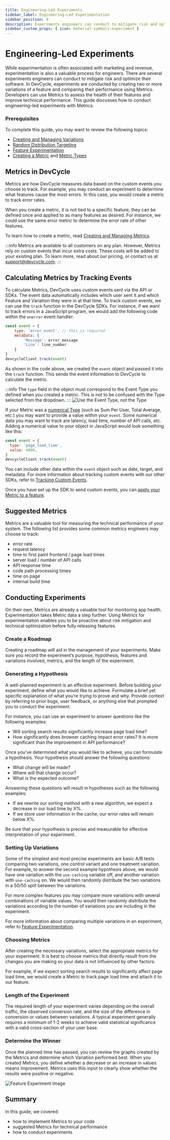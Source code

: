 ```yaml
---
title: Engineering-Led Experiments
sidebar_label: Engineering-Led Experimentation
sidebar_position: 9
description: Experiments engineers can conduct to mitigate risk and optimize their software
sidebar_custom_props: { icon: material-symbols:experiment }
---
```


# Engineering-Led Experiments

While experimentation is often associated with marketing and revenue, experimentation is also a valuable process for engineers. There are several experiments engineers can conduct to mitigate risk and optimize their software. In DevCycle, experiments are conducted by creating two or more variations of a feature and comparing their performance using Metrics. Developers can use Metrics to assess the health of their features and improve technical performance. This guide discusses how to conduct engineering-led experiments with Metrics.

### Prerequisites

To complete this guide, you may want to review the following topics:

- [Creating and Managing Variations](/platform/feature-flags/variables-and-variations/variations)
- [Random Distribution Targeting](/platform/feature-flags/targeting/random-variations)
- [Feature Experimentation](/platform/experimentation/feature-experimentation)
- [Creating a Metric](/platform/experimentation/creating-and-managing-metrics) and [Metric Types](/platform/experimentation/creating-and-managing-metrics#types)

## Metrics in DevCycle

Metrics are how DevCycle measures data based on the custom events you choose to track. For example, you may conduct an experiment to determine what features cause the most errors. In this case, you would create a metric to track error rates.

When you create a metric, it is not tied to a specific feature; they can be defined once and applied to as many features as desired. For instance, we could use the same error metric to determine the error rate of other features.

To learn how to create a metric, read [Creating and Managing Metrics](/platform/experimentation/creating-and-managing-metrics#creating-a-metric).

:::info
Metrics are available to all customers on any plan. However, Metrics rely on custom events that incur extra costs. These costs will be added to your existing plan. To learn more, read about our pricing, or contact us at support@devcycle.com.
:::

## Calculating Metrics by Tracking Events

To calculate Metrics, DevCycle uses custom events sent via the API or SDKs. The event data automatically includes which user sent it and which Feature and Variation they were in at that time. To track custom events, we can use the `track` function in the DevCycle SDKs. For instance, if we want to track errors in a JavaScript program, we would add the following code within the `onerror` event handler:

```jsx
const event = {
	type: 'error_event', // this is required
	metaData: {
		'Message': error_message
		'Line': line_number
	}
}
devcycleClient.track(event)
```

As shown in the code above, we created the `event` object and passed it into the `track` function. This sends the event information to DevCycle to calculate the metric.

:::info
The `type` field in the object must correspond to the Event Type you defined when you created a metric. This is not to be confused with the Type selected from the dropdown.
:::
![Use the Event Type, not the Type](/august-2022-event-type-not-metric-type.png)

If your Metric was a [numerical Type](/platform/experimentation/creating-and-managing-metrics#types) (such as Sum Per User, Total Average, etc.) you may want to provide a value within your `event`. Some numerical data you may want to track are latency, load time, number of API calls, etc. Adding a numerical value to your object in JavaScript would look something like this:

```jsx
const event = {
  type: 'page_load_time',
  value: 4000,
}
devcycleClient.track(event)
```

You can include other data within the `event` object such as date, target, and metadata. For more information about tracking custom events with our other SDKs, refer to [Tracking Custom Events](/sdk/features).

Once you have set up the SDK to send custom events, you can [apply your Metric to a feature](/platform/experimentation/creating-and-managing-metrics#attaching-metrics-to-features).

## Suggested Metrics

Metrics are a valuable tool for measuring the technical performance of your system. The following list provides some common metrics engineers may choose to track:

- error rate
- request latency
- time to first paint frontend / page load times
- server load / number of API calls
- API response time
- code path processing times
- time on page
- internal build time

## Conducting Experiments

On their own, Metrics are already a valuable tool for monitoring app health. Experimentation takes Metric data a step further. Using Metrics for experimentation enables you to be proactive about risk mitigation and technical optimization before fully releasing features.

### Create a Roadmap

Creating a roadmap will aid in the management of your experiments. Make sure you record the experiment’s purpose, hypothesis, features and variations involved, metrics, and the length of the experiment.

### Generating a Hypothesis

A well-planned experiment is an effective experiment. Before building your experiment, define what you would like to achieve. Formulate a brief yet specific explanation of what you’re trying to prove and why. Provide context by referring to prior bugs, user feedback, or anything else that prompted you to conduct the experiment.

For instance, you can use an experiment to answer questions like the following examples:

- Will sorting search results significantly increase page load time?
- How significantly does browser caching impact error rates? It is more significant than the improvement in API performance?

Once you’ve determined what you would like to achieve, you can formulate a hypothesis. Your hypothesis should answer the following questions:

- What change will be made?
- Where will that change occur?
- What is the expected outcome?

Answering these questions will result in hypotheses such as the following examples:

- If we rewrite our sorting method with a new algorithm, we expect a decrease in our load time by X%.
- If we store user information in the cache, our error rates will remain below X%.

Be sure that your hypothesis is precise and measurable for effective interpretation of your experiment.

### Setting Up Variations

Some of the simplest and most precise experiments are basic A/B tests comparing two variations, one control variant and one treatment variation. For example, to answer the second example hypothesis above, we would have one variation with the `use-caching` variable off, and another variation with `use-caching` on. We would then randomly distribute the two variations in a 50/50 split between the variations.

For more complex features you may compare more variations with several combinations of variable values. You would then randomly distribute the variations according to the number of variations you are including in the experiment.

For more information about comparing multiple variations in an experiment, refer to [Feature Experimentation](/platform/experimentation/feature-experimentation#comparing-multiple-variations).

### Choosing Metrics

After creating the necessary variations, select the appropriate metrics for your experiment. It is best to choose metrics that directly result from the changes you are making so your data is not influenced by other factors.

For example, if we expect sorting search results to significantly affect page load time, we would create a Metric to track page load time and attach it to our feature.

### Length of the Experiment

The required length of your experiment varies depending on the overall traffic, the observed conversion rate, and the size of the difference in conversion or values between variations. A typical experiment generally requires a minimum of 1-2 weeks to achieve valid statistical significance with a valid cross-section of your user base.

### Determine the Winner

Once the planned time has passed, you can review the graphs created by the Metrics and determine which Variation performed best. When you created Metrics, you define whether a decrease or an increase in values means improvement. Metrics uses this input to clearly show whether the results were positive or negative.

![Feature Experiment Image](/feature-experiment-full.png)

## Summary

In this guide, we covered:

- how to implement Metrics to your code
- suggested Metrics for technical performance
- how to conduct experiments
